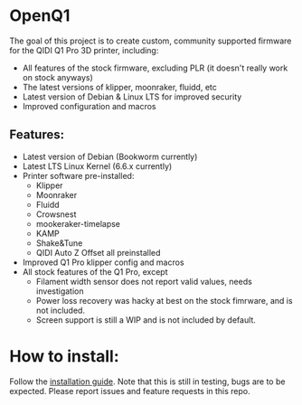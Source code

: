 # OpenQ1
The goal of this project is to create custom, community supported firmware for the QIDI Q1 Pro 3D printer, including:
- All features of the stock firmware, excluding PLR (it doesn't really work on stock anyways)
- The latest versions of klipper, moonraker, fluidd, etc
- Latest version of Debian & Linux LTS for improved security 
- Improved configuration and macros

## Features:
- Latest version of Debian (Bookworm currently)
- Latest LTS Linux Kernel (6.6.x currently)
- Printer software pre-installed:
    - Klipper
    - Moonraker
    - Fluidd
    - Crowsnest
    - mookeraker-timelapse
    - KAMP
    - Shake&Tune
    - QIDI Auto Z Offset all preinstalled
- Improved Q1 Pro klipper config and macros
- All stock features of the Q1 Pro, except
    - Filament width sensor does not report valid values, needs investigation
    - Power loss recovery was hacky at best on the stock fimrware, and is not included.
    - Screen support is still a WIP and is not included by default.

# How to install:
Follow the [installation guide](docs/Installation.md). Note that this is still in testing, bugs are to be expected. Please report issues and feature requests in this repo.



